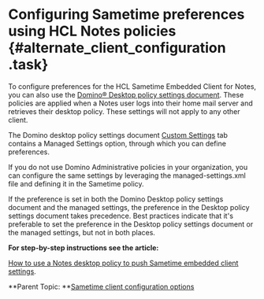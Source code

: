 # Configuring Sametime preferences using HCL Notes policies {#alternate_client_configuration .task}

To configure preferences for the HCL Sametime Embedded Client for Notes, you can also use the [Domino® Desktop policy settings document](https://help.hcltechsw.com/domino/11.0.0/conf_policies_c.html). These policies are applied when a Notes user logs into their home mail server and retrieves their desktop policy. These settings will not apply to any other client.

The Domino desktop policy settings document [Custom Settings](https://help.hcltechsw.com/domino/11.0.0/conf_specifying_custom_settings_for_a_desktop_policy_t.html?hl=managed%2Csettings) tab contains a Managed Settings option, through which you can define preferences.

If you do not use Domino Administrative policies in your organization, you can configure the same settings by leveraging the managed-settings.xml file and defining it in the Sametime policy.

If the preference is set in both the Domino Desktop policy settings document and the managed settings, the preference in the Desktop policy settings document takes precedence. Best practices indicate that it's preferable to set the preference in the Desktop policy settings document or the managed settings, but not in both places.

**For step-by-step instructions see the article:**

[How to use a Notes desktop policy to push Sametime embedded client settings](https://support.hcltechsw.com/csm?id=kb_article&sysparm_article=KB0036468).

**Parent Topic: **[Sametime client configuration options](sametime_client_configuration.md)

